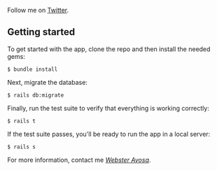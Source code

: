Follow me on [Twitter](http://www.twitter.com/websteravosa).

## Getting started

To get started with the app, clone the repo and then install the needed gems:

```
$ bundle install
```

Next, migrate the database:

```
$ rails db:migrate
```

Finally, run the test suite to verify that everything is working correctly:

```
$ rails t
```

If the test suite passes, you'll be ready to run the app in a local server:

```
$ rails s
```

For more information, contact me
[_Webster Avosa_](http://www.twitter.com/websteravosa).
